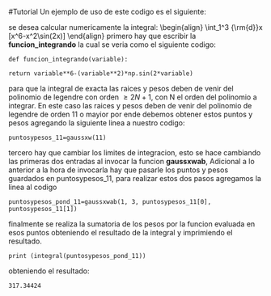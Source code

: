 #Tutorial
Un ejemplo de uso de este codigo es el siguiente:

se desea calcular numericamente la integral:
\begin{align}
\int_1^3 {\rm{d}}x [x^6-x^2\sin(2x)]
\end{align}
primero hay que escribir la **funcion_integrando**  la cual se veria como el siguiente codigo:

    def funcion_integrando(variable):
    
    return variable**6-(variable**2)*np.sin(2*variable)
    
para que la integral de exacta las raices y pesos deben de venir del polinomio de legendre con orden $\ge 2N+1$, con N el orden del polinomio a integrar. En  este caso las raices y pesos deben de venir del polinomio de legendre de orden 11 o mayior por ende debemos obtener estos puntos y pesos agregando la siguiente linea a nuestro codigo:
    
    puntosypesos_11=gaussxw(11)

tercero hay que cambiar los limites de integracion, esto se hace cambiando las primeras dos entradas al invocar la funcion **gaussxwab**, Adicional a lo anterior a la hora de invocarla hay que pasarle los puntos y pesos guardados en puntosypesos_11, para realizar estos dos pasos agregamos la linea al codigo 

    puntosypesos_pond_11=gaussxwab(1, 3, puntosypesos_11[0], puntosypesos_11[1])

finalmente se realiza la sumatoria de los pesos por la funcion evaluada en esos puntos obteniendo el resultado de la integral y imprimiendo el resultado.

    print (integral(puntosypesos_pond_11))
    
obteniendo el resultado:

    317.34424
    



